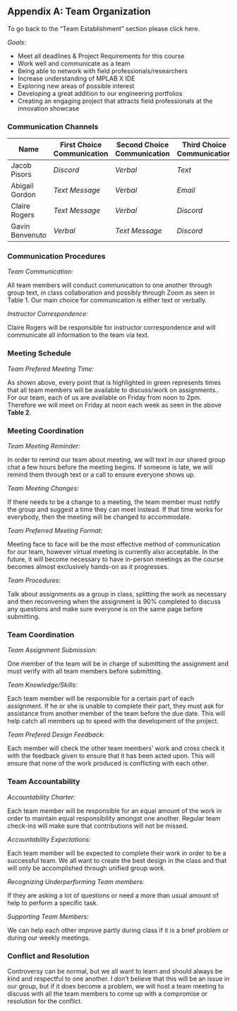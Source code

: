 ## Appendix A:  Team Organization
To go back to the “Team Establishment” section please click here.

_Goals:_

* Meet all deadlines & Project Requirements for this course
* Work well and communicate as a team
* Being able to network with field professionals/researchers
* Increase understanding of MPLAB X IDE
* Exploring new areas of possible interest
* Developing a great addition to our engineering portfolios
* Creating an engaging project that attracts field professionals at the innovation showcase

### Communication Channels

|Name|First Choice Communication|Second Choice Communication|Third Choice Communication|
|---|---|---|---|
|Jacob Pisors|_Discord_|_Verbal_|_Text_|
|Abigail Gordon|_Text Message_|_Verbal_|_Email_|
|Claire Rogers|_Text Message_|_Verbal_|_Discord_|
|Gavin Benvenuto|_Verbal_|_Text Message_|_Discord_|

### Communication Procedures
_Team Communication:_

All team members will conduct communication to one another through group text, in class collaboration and possibly through Zoom as seen in Table 1. Our main choice for communication is either text or verbally.

_Instructor Correspondence:_

Claire Rogers will be responsible for instructor correspondence and will communicate all information to the team via text.

### Meeting Schedule
_Team Prefered Meeting Time:_

As shown above, every point that is highlighted in green represents times that all team members will be available to discuss/work on assignments.. For our team, each of us are available on Friday from noon to 2pm. Therefore we will meet on Friday at noon each week as seen in the above **Table 2**.

### Meeting Coordination
_Team Meeting Reminder:_

In order to remind our team about meeting, we will text in our shared group chat a few hours before the meeting begins. If someone is late, we will remind them through text or a call to ensure everyone shows up.

_Team Meeting Changes:_

If there needs to be a change to a meeting, the team member must notify the group and suggest a time they can meet instead. If that time works for everybody, then the meeting will be changed to accommodate.

_Team Preferred Meeting Format:_

Meeting face to face will be the most effective method of communication for our team, however virtual meeting is currently also acceptable. In the future, it will become necessary to have in-person meetings as the course becomes almost exclusively hands-on as it progresses.

_Team Procedures:_

Talk about assignments as a group in class, splitting the work as necessary and then reconvening when the assignment is 90% completed to discuss any questions and make sure everyone is on the same page before submitting.

### Team Coordination
_Team Assignment Submission:_

One member of the team will be in charge of submitting the assignment and must verify with all team members before submitting. 

_Team Knowledge/Skills:_

Each team member will be responsible for a certain part of each assignment. If he or she is unable to complete their part, they must ask for assistance from another member of the team before the due date. This will help catch all members up to speed with the development of the project.

_Team Prefered Design Feedback:_

Each member will check the other team members’ work and cross check it with the feedback given to ensure that it has been acted upon. This will ensure that none of the work produced is conflicting with each other.

### Team Accountability
_Accountability Charter:_

Each team member will be responsible for an equal amount of the work in order to maintain equal responsibility amongst one another. Regular team check-ins will make sure that contributions will not be missed.
 
_Accountability Expectations:_

Each team member will be expected to complete their work in order to be a successful team. We all want to create the best design in the class and that will only be accomplished through unified group work.

_Recognizing Underperforming Team members:_

If they are asking a lot of questions or need a more than usual amount of help to perform a specific task.

_Supporting Team Members:_

We can help each other improve partly during class if it is a brief problem or during our weekly meetings.

### Conflict and Resolution
Controversy can be normal, but we all want to learn and should always be kind and respectful to one another. I don’t believe that this will be an issue in our group, but if it does become a problem, we will host a team meeting to discuss with all the team members to come up with a compromise or resolution for the conflict. 
